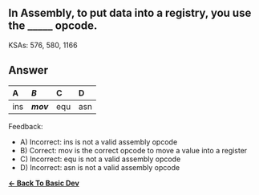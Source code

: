 ## In Assembly, to put data into a registry, you use the _____ opcode.

KSAs: 576, 580, 1166

## Answer
| A | ***B*** | C | D |
| :--- | :--- | :--- | :--- |
| ins | ***mov*** | equ | asn |


Feedback:

- A) Incorrect: ins is not a valid assembly opcode
- B) Correct: mov is the correct opcode to move a value into a register
- C) Incorrect: equ is not a valid assembly opcode
- D) Incorrect: asn is not a valid assembly opcode

[**<- Back To Basic Dev**](../../../Basic_Dev.md)

